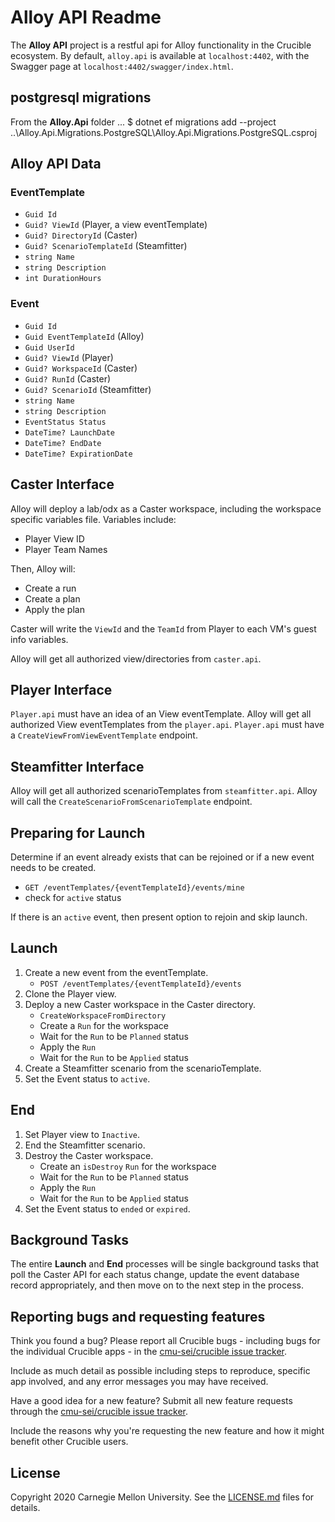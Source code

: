 # Alloy API Readme

The **Alloy API** project is a restful api for Alloy functionality in the Crucible ecosystem. By default, `alloy.api` is available at `localhost:4402`, with the Swagger page at `localhost:4402/swagger/index.html`.

## postgresql migrations

From the **Alloy.Api** folder ... $ dotnet ef migrations add --project ..\Alloy.Api.Migrations.PostgreSQL\Alloy.Api.Migrations.PostgreSQL.csproj

## Alloy API Data

### EventTemplate

- `Guid Id`
- `Guid? ViewId` (Player, a view eventTemplate)
- `Guid? DirectoryId` (Caster)
- `Guid? ScenarioTemplateId` (Steamfitter)
- `string Name`
- `string Description`
- `int DurationHours`

### Event

- `Guid Id`
- `Guid EventTemplateId` (Alloy)
- `Guid UserId`
- `Guid? ViewId` (Player)
- `Guid? WorkspaceId` (Caster)
- `Guid? RunId` (Caster)
- `Guid? ScenarioId` (Steamfitter)
- `string Name`
- `string Description`
- `EventStatus Status`
- `DateTime? LaunchDate`
- `DateTime? EndDate`
- `DateTime? ExpirationDate`

## Caster Interface

Alloy will deploy a lab/odx as a Caster workspace, including the workspace specific variables file. Variables include:
- Player View ID
- Player Team Names

Then, Alloy will:
- Create a run
- Create a plan
- Apply the plan

Caster will write the `ViewId` and the `TeamId` from Player to each VM's guest info variables.

Alloy will get all authorized view/directories from `caster.api`.

## Player Interface

`Player.api` must have an idea of an View eventTemplate. Alloy will get all authorized View eventTemplates from the `player.api`. `Player.api` must have a `CreateViewFromViewEventTemplate` endpoint.

## Steamfitter Interface

Alloy will get all authorized scenarioTemplates from `steamfitter.api`. Alloy will call the `CreateScenarioFromScenarioTemplate` endpoint.

## Preparing for Launch

Determine if an event already exists that can be rejoined or if a new event needs to be created.
   - `GET /eventTemplates/{eventTemplateId}/events/mine`
   - check for `active` status

If there is an `active` event, then present option to rejoin and skip launch.

## Launch

1. Create a new event from the eventTemplate.
   - `POST /eventTemplates/{eventTemplateId}/events`
2. Clone the Player view.
3. Deploy a new Caster workspace in the Caster directory.
   - `CreateWorkspaceFromDirectory`
   - Create a `Run` for the workspace
   - Wait for the `Run` to be `Planned` status
   - Apply the `Run`
   - Wait for the `Run` to be `Applied` status
4. Create a Steamfitter scenario from the scenarioTemplate.
5. Set the Event status to `active`.

## End

1. Set Player view to `Inactive`.
2. End the Steamfitter scenario.
3. Destroy the Caster workspace.
   - Create an `isDestroy` `Run` for the workspace
   - Wait for the `Run` to be `Planned` status
   - Apply the `Run`
   - Wait for the `Run` to be `Applied` status
4. Set the Event status to `ended` or `expired`.

## Background Tasks

The entire **Launch** and **End** processes will be single background tasks that poll the Caster API for each status change, update the event database record appropriately, and then move on to the next step in the process.

## Reporting bugs and requesting features

Think you found a bug? Please report all Crucible bugs - including bugs for the individual Crucible apps - in the [cmu-sei/crucible issue tracker](https://github.com/cmu-sei/crucible/issues). 

Include as much detail as possible including steps to reproduce, specific app involved, and any error messages you may have received.

Have a good idea for a new feature? Submit all new feature requests through the [cmu-sei/crucible issue tracker](https://github.com/cmu-sei/crucible/issues). 

Include the reasons why you're requesting the new feature and how it might benefit other Crucible users.

## License
Copyright 2020 Carnegie Mellon University. See the [LICENSE.md](./LICENSE.md) files for details.
